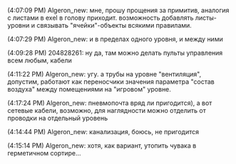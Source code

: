 (4:07:09 PM) Algeron\_new: мне, прошу прощения за примитив, аналогия с листами в exel в голову приходит. возможность добавлять листы-уровни и связывать "ячейки"-объекты всякими правилами.

(4:07:29 PM) Algeron\_new: и в пределах одного уровня, и между ними

(4:09:28 PM) 204828261: ну да, там можно делать пульты управления всем любым, кабели

(4:11:22 PM) Algeron\_new: угу. а трубы на уровне "вентиляция", допустим, работают как переносчики значения параметра "состав воздуха" между помещениями на "игровом" уровне.

(4:17:24 PM) Algeron\_new: пневмопочта вряд ли пригодится), а вот сетевые кабели, возможно, для наглядности можно отделить от проводки на отдельный уровень

(4:14:44 PM) Algeron\_new: канализация, боюсь, не пригодится

(4:15:14 PM) Algeron\_new: хотя, как вариант, утопить чувака в герметичном сортире...